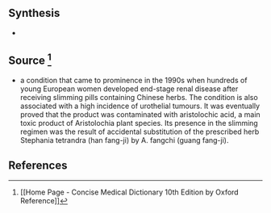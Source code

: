 ## Synthesis
- 
## Source [^1]
- a condition that came to prominence in the 1990s when hundreds of young European women developed end-stage renal disease after receiving slimming pills containing Chinese herbs. The condition is also associated with a high incidence of urothelial tumours. It was eventually proved that the product was contaminated with aristolochic acid, a main toxic product of Aristolochia plant species. Its presence in the slimming regimen was the result of accidental substitution of the prescribed herb Stephania tetrandra (han fang-ji) by A. fangchi (guang fang-ji).
## References

[^1]: [[Home Page - Concise Medical Dictionary 10th Edition by Oxford Reference]]